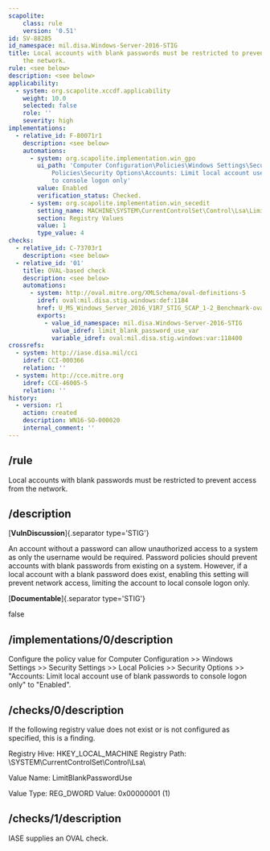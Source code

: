 ```yaml
---
scapolite:
    class: rule
    version: '0.51'
id: SV-88285
id_namespace: mil.disa.Windows-Server-2016-STIG
title: Local accounts with blank passwords must be restricted to prevent access from
    the network.
rule: <see below>
description: <see below>
applicability:
  - system: org.scapolite.xccdf.applicability
    weight: 10.0
    selected: false
    role: ''
    severity: high
implementations:
  - relative_id: F-80071r1
    description: <see below>
    automations:
      - system: org.scapolite.implementation.win_gpo
        ui_path: 'Computer Configuration\Policies\Windows Settings\Security Settings\Local
            Policies\Security Options\Accounts: Limit local account use of blank passwords
            to console logon only'
        value: Enabled
        verification_status: Checked.
      - system: org.scapolite.implementation.win_secedit
        setting_name: MACHINE\SYSTEM\CurrentControlSet\Control\Lsa\LimitBlankPasswordUse
        section: Registry Values
        value: 1
        type_value: 4
checks:
  - relative_id: C-73703r1
    description: <see below>
  - relative_id: '01'
    title: OVAL-based check
    description: <see below>
    automations:
      - system: http://oval.mitre.org/XMLSchema/oval-definitions-5
        idref: oval:mil.disa.stig.windows:def:1184
        href: U_MS_Windows_Server_2016_V1R7_STIG_SCAP_1-2_Benchmark-oval.xml
        exports:
          - value_id_namespace: mil.disa.Windows-Server-2016-STIG
            value_idref: limit_blank_password_use_var
            variable_idref: oval:mil.disa.stig.windows:var:118400
crossrefs:
  - system: http://iase.disa.mil/cci
    idref: CCI-000366
    relation: ''
  - system: http://cce.mitre.org
    idref: CCE-46005-5
    relation: ''
history:
  - version: r1
    action: created
    description: WN16-SO-000020
    internal_comment: ''
---
```



## /rule

Local accounts with blank passwords must be restricted to prevent access from the network.

## /description

[**VulnDiscussion**]{.separator type='STIG'}

An account without a password can allow unauthorized access to a system as only the username would be required. Password policies should prevent accounts with blank passwords from existing on a system. However, if a local account with a blank password does exist, enabling this setting will prevent network access, limiting the account to local console logon only.

[**Documentable**]{.separator type='STIG'}

false

## /implementations/0/description

Configure the policy value for Computer Configuration >> Windows Settings >> Security Settings >> Local Policies >> Security Options >> "Accounts: Limit local account use of blank passwords to console logon only" to "Enabled".

## /checks/0/description

If the following registry value does not exist or is not configured as specified, this is a finding.

Registry Hive: HKEY_LOCAL_MACHINE
Registry Path: \SYSTEM\CurrentControlSet\Control\Lsa\

Value Name: LimitBlankPasswordUse

Value Type: REG_DWORD
Value: 0x00000001 (1)

## /checks/1/description

IASE supplies an OVAL check.
